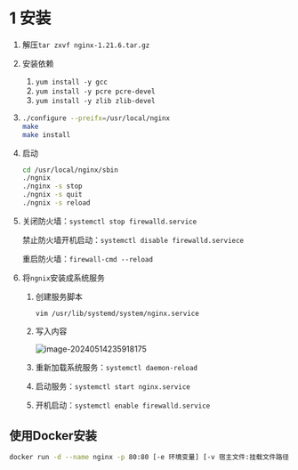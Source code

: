 # 1 安装

1. 解压`tar zxvf nginx-1.21.6.tar.gz`
2. 安装依赖
   1. `yum install -y gcc`
   2. `yum install -y pcre pcre-devel`
   3. `yum install -y zlib zlib-devel`

3. ```bash
   ./configure --preifx=/usr/local/nginx
   make
   make install
   ```

4. 启动

   ```bash
   cd /usr/local/nginx/sbin
   ./ngnix
   ./nginx -s stop
   ./ngnix -s quit
   ./ngnix -s reload
   ```

5. 关闭防火墙：`systemctl stop firewalld.service`

   禁止防火墙开机启动：`systemctl disable firewalld.serviece`

   重启防火墙：`firewall-cmd --reload`

6. 将`ngnix`安装成系统服务

   1. 创建服务脚本

      `vim /usr/lib/systemd/system/nginx.service`

   2. 写入内容

      ![image-20240514235918175](https://typora-dusong.oss-cn-chengdu.aliyuncs.com/image-20240514235918175.png)

   3. 重新加载系统服务：`systemctl daemon-reload`

   4. 启动服务：`systemctl start nginx.service`

   5. 开机启动：`systemctl enable firewalld.service`

## 使用Docker安装

```bash
docker run -d --name nginx -p 80:80 [-e 环境变量] [-v 宿主文件:挂载文件路径] nginx
```

